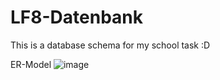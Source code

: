 # LF8-Datenbank
This is a database schema for my school task :D

ER-Model
![image](https://user-images.githubusercontent.com/46427883/202936444-f91e97ba-0bc1-451d-bc25-471e83ea7bc8.png)
